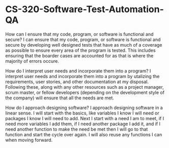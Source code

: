 # CS-320-Software-Test-Automation-QA

How can I ensure that my code, program, or software is functional and secure?
  I can ensure that my code, program, or software is functional and secure by developing well designed tests that have as much of a coverage as possible to ensure every area of the program is tested. This includes ensuring that the boarder cases are accounted for as that is where the majority of errors occure.

How do I interpret user needs and incorporate them into a program?
  I interpret user needs and incorporate them into a program by utalizing the requirements, user stories, and other documentation at my disposal. Following these, along with any other resources such as a project manager, scrum master, or fellow developers (depending on the development style of the company) will ensure that all the needs are met.

How do I approach designing software?
  I approach designing software in a linear sense. I will start with the basics, like variables I know I will need or packages I know I will need to add. Next I start with a need I am to meet, if I need more variables I add them, if I need another package I add it, and if I need another function to make the need be met then I will go to that function and start the cycle over again. I will also reuse any functions I can when moving forward.
